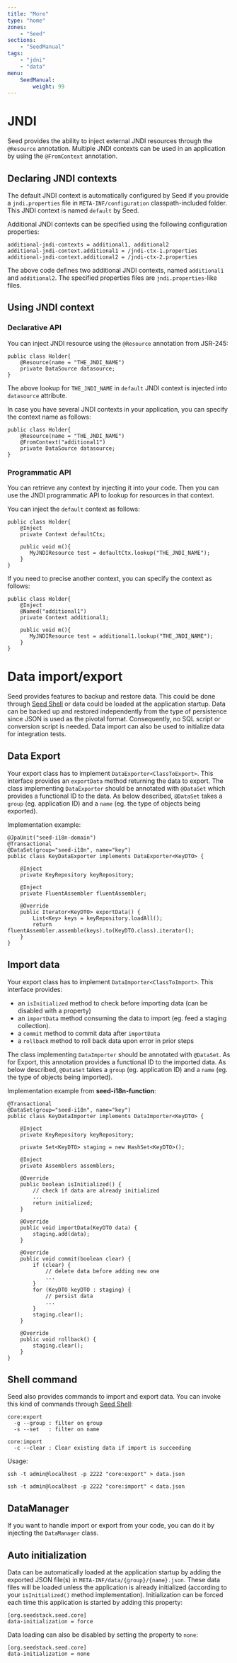 ```yaml
---
title: "More"
type: "home"
zones:
    - "Seed"
sections:
    - "SeedManual"
tags:
    - "jdni"
    - "data"
menu:
    SeedManual:
        weight: 99
---
```


# JNDI

Seed provides the ability to inject external JNDI resources through the `@Resource` annotation. Multiple JNDI contexts can
be used in an application by using the `@FromContext` annotation.

## Declaring JNDI contexts

The default JNDI context is automatically configured by Seed if you provide a `jndi.properties` file in `META-INF/configuration` classpath-included folder.
This JNDI context is named `default` by Seed.

Additional JNDI contexts can be specified using the following configuration properties:

    additional-jndi-contexts = additional1, additional2
    additional-jndi-context.additional1 = /jndi-ctx-1.properties
    additional-jndi-context.additional2 = /jndi-ctx-2.properties

The above code defines two additional JNDI contexts, named `additional1` and `additional2`. The specified properties
files are `jndi.properties`-like files.

## Using JNDI context

### Declarative API

You can inject JNDI resource using the `@Resource` annotation from JSR-245:

    public class Holder{
        @Resource(name = "THE_JNDI_NAME")
        private DataSource datasource;
    }

The above lookup for `THE_JNDI_NAME` in `default` JNDI context is injected into `datasource` attribute.

In case you have several JNDI contexts in your application, you can specify the context name as follows:

    public class Holder{
        @Resource(name = "THE_JNDI_NAME")
        @FromContext("additional1")
        private DataSource datasource;
    }

### Programmatic API

You can retrieve any context by injecting it into your code. Then you can use the JNDI programmatic API to lookup
for resources in that context.

You can inject the `default` context as follows:

    public class Holder{
        @Inject
        private Context defaultCtx;

        public void m(){
           MyJNDIResource test = defaultCtx.lookup("THE_JNDI_NAME");
        }
    }

If you need to precise another context, you can specify the context as follows:

    public class Holder{
        @Inject
        @Named("additional1")
        private Context additional1;

        public void m(){
           MyJNDIResource test = additional1.lookup("THE_JNDI_NAME");
        }
    }

# Data import/export

Seed provides features to backup and restore data. This could be done through [Seed Shell](/docs/seed/manual/operations/#shell)
or data could be loaded at the application startup. Data can be backed up and restored independently from the type of 
persistence since JSON is used as the pivotal format. Consequently, no SQL script or conversion script is needed. Data 
import can also be used to initialize data for integration tests.

## Data Export
Your export class has to implement `DataExporter<ClassToExport>`. This interface provides an `exportData` method 
returning the data to export. The class implementing `DataExporter` should be annotated with `@DataSet` which provides 
a functional ID to the data. As below described, `@DataSet` takes a `group` (eg. application ID) and a `name` (eg. the 
type of objects being exported).

Implementation example: 

    @JpaUnit("seed-i18n-domain")
    @Transactional
    @DataSet(group="seed-i18n", name="key")
    public class KeyDataExporter implements DataExporter<KeyDTO> {
    
        @Inject
        private KeyRepository keyRepository;

        @Inject
        private FluentAssembler fluentAssembler;
      
        @Override
        public Iterator<KeyDTO> exportData() {
            List<Key> keys = keyRepository.loadAll();
            return fluentAssembler.assemble(keys).to(KeyDTO.class).iterator();
        }
    }

## Import data
Your export class has to implement `DataImporter<ClassToImport>`. This interface provides:

- an `isInitialized` method to check before importing data (can be disabled with a property)
- an `importData`  method consuming the data to import (eg. feed a staging collection). 
- a `commit` method to commit data after `importData`
- a `rollback` method to roll back data upon error in prior steps

The class implementing `DataImporter` should be annotated with `@DataSet`. As for Export, this annotation provides
a functional ID to the imported data. As below described, `@DataSet` takes a `group` (eg. application ID) and a `name` 
(eg. the type of objects being imported).

Implementation example from **seed-i18n-function**: 

    @Transactional
    @DataSet(group="seed-i18n", name="key")
    public class KeyDataImporter implements DataImporter<KeyDTO> {
    
        @Inject
        private KeyRepository keyRepository;
    
        private Set<KeyDTO> staging = new HashSet<KeyDTO>();
    
        @Inject
        private Assemblers assemblers;
    
        @Override
        public boolean isInitialized() {
            // check if data are already initialized
            ...
            return initialized;
        }
    
        @Override
        public void importData(KeyDTO data) {
            staging.add(data);
        }
    
        @Override
        public void commit(boolean clear) {
            if (clear) {
                // delete data before adding new one
                ...
            }
            for (KeyDTO keyDTO : staging) {
                // persist data
                ...
            }
            staging.clear();
        }
    
        @Override
        public void rollback() {
            staging.clear();
        }
    }

## Shell command

Seed also provides commands to import and export data. You can invoke this kind of commands through 
[Seed Shell](/docs/seed/manual/management#shell):

    core:export
      -g --group : filter on group
      -s --set   : filter on name

    core:import
      -c --clear : Clear existing data if import is succeeding
      
Usage:

	ssh -t admin@localhost -p 2222 "core:export" > data.json

	ssh -t admin@localhost -p 2222 "core:import" < data.json

## DataManager

If you want to handle import or export from your code, you can do it by injecting the `DataManager` class.

## Auto initialization

Data can be automatically loaded at the application startup by adding the exported JSON file(s) in 
`META-INF/data/{group}/{name}.json`. These data files will be loaded unless the application is already initialized 
(according to your `isInitialized()` method implementation). Initialization can be forced each time this application 
is started by adding this property:

    [org.seedstack.seed.core]
    data-initialization = force

Data loading can also be disabled by setting the property to `none`:

    [org.seedstack.seed.core]
    data-initialization = none
    
